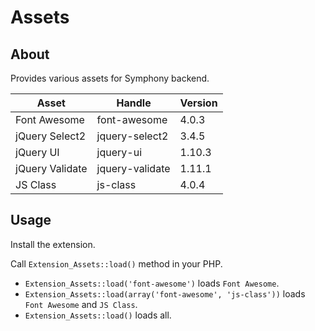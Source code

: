 # Assets

## About

Provides various assets for Symphony backend.

Asset           | Handle          | Version
----------------|-----------------|------------
Font Awesome    | font-awesome    | 4.0.3
jQuery Select2  | jquery-select2  | 3.4.5
jQuery UI       | jquery-ui       | 1.10.3
jQuery Validate | jquery-validate | 1.11.1
JS Class        | js-class        | 4.0.4

## Usage

Install the extension.

Call `Extension_Assets::load()` method in your PHP.

- `Extension_Assets::load('font-awesome')` loads `Font Awesome`.
- `Extension_Assets::load(array('font-awesome', 'js-class'))` loads `Font Awesome` and `JS Class`.
- `Extension_Assets::load()` loads all.

